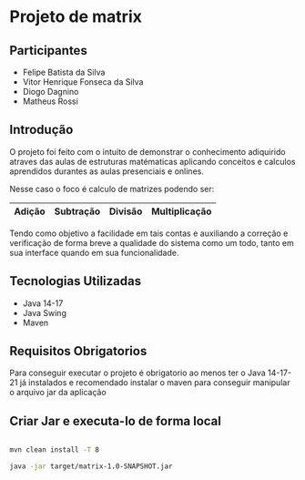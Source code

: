 # Projeto de matrix

## Participantes
* Felipe Batista da Silva
* Vitor Henrique Fonseca da Silva
* Diogo Dagnino
* Matheus Rossi

## Introdução 
O projeto foi feito com o intuito de demonstrar o conhecimento adiquirido atraves das aulas de estruturas matématicas
aplicando conceitos e calculos aprendidos durantes as aulas presenciais e onlines.

Nesse caso o foco é calculo de matrizes podendo ser:

| Adição   | Subtração     | Divisão  | Multiplicação |
|----------|---------------|----------|---------------|

Tendo como objetivo a facilidade em tais contas e auxiliando a correção e verificação de forma breve a qualidade
do sistema como um todo, tanto em sua interface quando em sua funcionalidade.

## Tecnologias Utilizadas

* Java 14-17
* Java Swing
* Maven

## Requisitos Obrigatorios

Para conseguir executar o projeto é obrigatorio ao menos ter o Java 14-17-21 já instalados
e recomendado instalar o maven para conseguir manipular o arquivo jar da aplicação

## Criar Jar e executa-lo de forma local

```bash

mvn clean install -T 8

java -jar target/matrix-1.0-SNAPSHOT.jar
```
